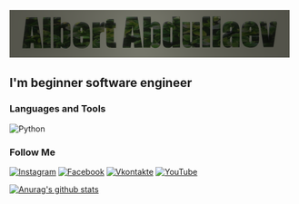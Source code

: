 [![Header](https://github.com/albert11al/albert11al/blob/main/assets/Без%20имени.png)](https://www.instagram.com/albert11al/)

## I'm beginner software engineer

### Languages and Tools
![Python](https://img.shields.io/badge/Python-E1DD73?style=for-the-badge&logo=python)

### Follow Me
[![Instagram](https://img.shields.io/badge/instagram-252526?style=for-the-badge&logo=Instagram)](https://www.instagram.com/albert11al/)
[![Facebook](https://img.shields.io/badge/facebook-252526?style=for-the-badge&logo=facebook)](https://www.facebook.com/profile.php?id=100022693443245)
[![Vkontakte](https://img.shields.io/badge/Vk-252526?style=for-the-badge&logo=vk)](https://vk.com/albert11al)
[![YouTube](https://img.shields.io/badge/YouTube-252526?style=for-the-badge&logo=YouTube&logoColor=FF0000)](https://www.youtube.com/channel/UCJzLsL6lBLGuxgK7XsfZ8xw)

[![Anurag's github stats](https://github-readme-stats.vercel.app/api?username=albert11al&show_icons=true)](https://github.com/albert11al/github-readme-stats)
